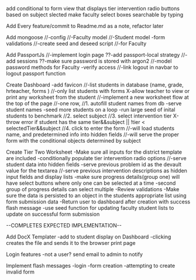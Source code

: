 add conditional to form view that displays tier intervention radio buttons based on subject slected
make faculty select boxes searchable by typing

Add Every feature/commit to Readme.md as a note, refactor later

Add mongoose
  //-config
  //-Faculty model
  //-Student model
    -form validations
  //-create seed and deseed script
    //-for Faculty

Add PassportJs
  //-implement login page
  ??-add passport-local strategy
    //-add sessions
    ??-make sure password is stored with argon2
    //-model password methods for Faculty
  -verify access
  //-link logout in navbar to logout passport function

Create Dashboard
-add favicon
  //-list students in database (name, grade, hrteacher, forms )
    //-only list students with forms
  X-allow teacher to view or print any worksheet from the student
  //-implement a new worksheet flow at the top of the page
    //-one row,
      //1. autofill student names from db
        -serve student names
        -seed more students on a loop
        -run large seed of inital students to benchmark
      //2. select subject
      //3. select intervention tier
        X-throw error if student has the same tier&&subject || !tier < selectedTier&&subject
      //4. click to enter the form
        //-will load students name, and predetermined info into hidden fields
        //-will serve the proper form with the conditional objects determined by subject


Create Tier Two Worksheet
  -Make sure all inputs for the district template are included
    -conditionally populate tier intervention radio options
    //-serve student data into hidden fields
    -serve previous problem id as the devault value for the textarea
    //-serve previous intervention descriptions as hidden input fields and display lists
    -make sure progress details(group one) will have select buttons where only one can be selected at a time
    -second group of progress details can select multiple
  -Review validations
  -Make sure the data is persisted to an object in the students appropriate list using form submission data
  -Return user to dashboard after creation with success flash message
  -use seed function for updating faculty student lists to update on successful form submission


--COMPLETES EXPECTED IMPLEMENTATION--

Add DocX Templater
  -add to student display on Dashboard
  -clicking creates the file and sends it to the browser print page

Login features
  -not a user? send email to admin to notify

Implement flash messages
  -login
  -form creation
  -attempting to create invalid form
